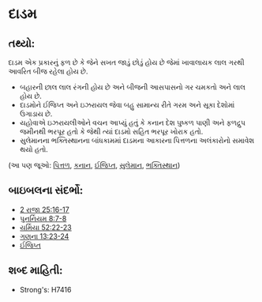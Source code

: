# દાડમ 

## તથ્યો: 

દાડમ એક પ્રકારનું ફળ છે કે જેને સખત જાડું છોડું હોય છે જેમાં ખાવાલાયક લાલ ગરથી આવરિત બીજ રહેલા હોય છે.

* બહારની છાલ લાલ રંગની હોય છે અને બીજની આસપાસનો ગર ચમકતો અને લાલ હોય છે.
* દાડમોને ઈજિપ્ત અને ઇઝરાયલ જેવા બહુ સામાન્ય રીતે ગરમ અને સૂકા દેશોમાં ઉગાડાય છે.
* યહોવાએ ઇઝરાયલીઓને વચન આપ્યું હતું કે કનાન દેશ પુષ્કળ પાણી અને ફળદ્રુપ જમીનથી ભરપૂર હતો કે જેથી ત્યાં દાડમો સહિત ભરપૂર ખોરાક હતો.
* સુલેમાનના ભક્તિસ્થાનના બાંધકામમાં દાડમના આકારના પિત્તળના અલંકારોનો સમાવેશ થયો હતો.

(આ પણ જૂઓ: [પિત્તળ](../other/bronze.md), [કનાન](../names/canaan.md), [ઈજિપ્ત](../names/egypt.md), [સુલેમાન](../names/solomon.md), [ભક્તિસ્થાન](../kt/temple.md))

## બાઇબલના સંદર્ભો: 

* [2 રાજા 25:16-17](rc://gu/tn/help/2ki/25/16)
* [પુનર્નિયમ 8:7-8](rc://gu/tn/help/deu/08/07)
* [યર્મિયા 52:22-23](rc://gu/tn/help/jer/52/22)
* [ગણના 13:23-24](rc://gu/tn/help/num/13/23)
* [ઈજિપ્ત](../names/egypt.md)

## શબ્દ માહિતી: 

* Strong's: H7416
